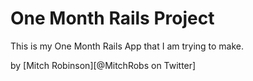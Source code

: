 # One Month Rails Project

This is my One Month Rails App that I am trying to make.  

by [Mitch Robinson][@MitchRobs on Twitter]
